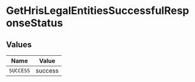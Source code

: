 # GetHrisLegalEntitiesSuccessfulResponseStatus


## Values

| Name      | Value     |
| --------- | --------- |
| `SUCCESS` | success   |